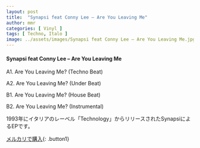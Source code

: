 ```yaml
---
layout: post
title:  "Synapsi feat Conny Lee – Are You Leaving Me"
author: mmr
categories: [ Vinyl ]
tags: [ Techno, Italo ]
image: ../assets/images/Synapsi feat Conny Lee – Are You Leaving Me.jpg
---
```


#### Synapsi feat Conny Lee – Are You Leaving Me

A1. Are You Leaving Me? (Techno Beat)

A2. Are You Leaving Me? (Under Beat)

B1. Are You Leaving Me? (House Beat)

B2. Are You Leaving Me? (Instrumental)

1993年にイタリアのレーベル「Technology」からリリースされたSynapsiによるEPです。


[メルカリで購入](https://jp.mercari.com/item/m48922675494){: .button1}

